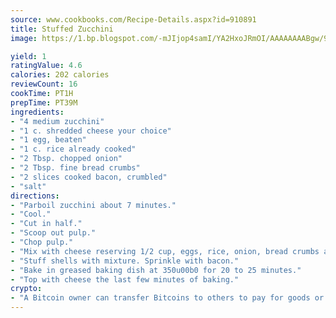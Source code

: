 ```yaml
---
source: www.cookbooks.com/Recipe-Details.aspx?id=910891
title: Stuffed Zucchini
image: https://1.bp.blogspot.com/-mJIjop4samI/YA2HxoJRmOI/AAAAAAAABgw/9Q6cN5purxQQ0M3111-VxRXtHYk4x987wCLcBGAsYHQ/s320/19.png

yield: 1
ratingValue: 4.6
calories: 202 calories
reviewCount: 16
cookTime: PT1H
prepTime: PT39M
ingredients:
- "4 medium zucchini"
- "1 c. shredded cheese your choice"
- "1 egg, beaten"
- "1 c. rice already cooked"
- "2 Tbsp. chopped onion"
- "2 Tbsp. fine bread crumbs"
- "2 slices cooked bacon, crumbled"
- "salt"
directions:
- "Parboil zucchini about 7 minutes."
- "Cool."
- "Cut in half."
- "Scoop out pulp."
- "Chop pulp."
- "Mix with cheese reserving 1/2 cup, eggs, rice, onion, bread crumbs and salt."
- "Stuff shells with mixture. Sprinkle with bacon."
- "Bake in greased baking dish at 350u00b0 for 20 to 25 minutes."
- "Top with cheese the last few minutes of baking."
crypto:
- "A Bitcoin owner can transfer Bitcoins to others to pay for goods or services."
---
```

